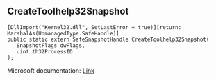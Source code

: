 ## CreateToolhelp32Snapshot

```
[DllImport("Kernel32.dll", SetLastError = true)][return: MarshalAs(UnmanagedType.SafeHandle)]
public static extern SafeSnapshotHandle CreateToolhelp32Snapshot(
   SnapshotFlags dwFlags,
   uint th32ProcessID
);
```

Microsoft documentation: [Link](https://docs.microsoft.com/en-us/windows/win32/api/tlhelp32/nf-tlhelp32-createtoolhelp32snapshot)
